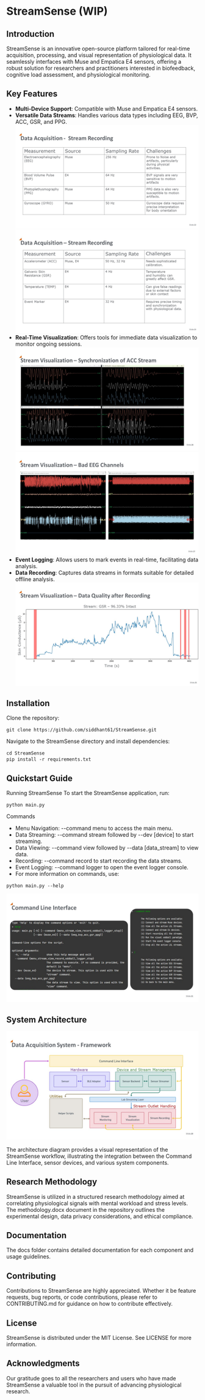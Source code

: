 # StreamSense (WIP)

## Introduction

StreamSense is an innovative open-source platform tailored for real-time acquisition, processing, and visual representation of physiological data. It seamlessly interfaces with Muse and Empatica E4 sensors, offering a robust solution for researchers and practitioners interested in biofeedback, cognitive load assessment, and physiological monitoring.

## Key Features

- **Multi-Device Support**: Compatible with Muse and Empatica E4 sensors.
- **Versatile Data Streams**: Handles various data types including EEG, BVP, ACC, GSR, and PPG.
  ![Data Streams 1](https://github.com/siddhant61/StreamSense/blob/master/Logs/Slide22.JPG)
  ![Data Streams 2](https://github.com/siddhant61/StreamSense/blob/master/Logs/Slide23.JPG)
- **Real-Time Visualization**: Offers tools for immediate data visualization to monitor ongoing sessions.
  ![Data Visualization 1](https://github.com/siddhant61/StreamSense/blob/master/Logs/Slide26.JPG)
  ![Data Visualization 2](https://github.com/siddhant61/StreamSense/blob/master/Logs/Slide27.JPG)
- **Event Logging**: Allows users to mark events in real-time, facilitating data analysis.
- **Data Recording**: Captures data streams in formats suitable for detailed offline analysis.
  ![Data Quality](https://github.com/siddhant61/StreamSense/blob/master/Logs/Slide25.JPG)

## Installation

Clone the repository:
```
git clone https://github.com/siddhant61/StreamSense.git
```
Navigate to the StreamSense directory and install dependencies:
```
cd StreamSense
pip install -r requirements.txt
```
## Quickstart Guide
Running StreamSense
To start the StreamSense application, run:
```
python main.py
```
Commands
- Menu Navigation: --command menu to access the main menu.
- Data Streaming: --command stream followed by --dev [device] to start streaming.
- Data Viewing: --command view followed by --data [data_stream] to view data.
- Recording: --command record to start recording the data streams.
- Event Logging: --command logger to open the event logger console.
- For more information on commands, use:
```
python main.py --help
```
![CLI](https://github.com/siddhant61/StreamSense/blob/master/Logs/Slide21.JPG)

## System Architecture
![System Architecture](https://github.com/siddhant61/StreamSense/blob/master/Logs/Slide20.JPG)

The architecture diagram provides a visual representation of the StreamSense workflow, illustrating the integration between the Command Line Interface, sensor devices, and various system components.

## Research Methodology
StreamSense is utilized in a structured research methodology aimed at correlating physiological signals with mental workload and stress levels. The methodology.docx document in the repository outlines the experimental design, data privacy considerations, and ethical compliance.

## Documentation
The docs folder contains detailed documentation for each component and usage guidelines.

## Contributing
Contributions to StreamSense are highly appreciated. Whether it be feature requests, bug reports, or code contributions, please refer to CONTRIBUTING.md for guidance on how to contribute effectively.

## License
StreamSense is distributed under the MIT License. See LICENSE for more information.

## Acknowledgments
Our gratitude goes to all the researchers and users who have made StreamSense a valuable tool in the pursuit of advancing physiological research.

